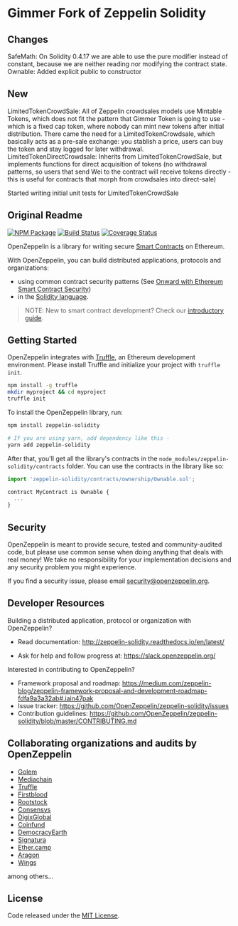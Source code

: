 # Gimmer Fork of Zeppelin Solidity

## Changes
SafeMath: On Solidity 0.4.17 we are able to use the pure modifier instead of constant, because we are neither reading nor modifying the contract state.
Ownable: Added explicit public to constructor

## New
LimitedTokenCrowdSale: All of Zeppelin crowdsales models use Mintable Tokens, which does not fit the pattern that Gimmer Token is going to use - which is a fixed cap token, where nobody can mint new tokens after initial distribution. There came the need for a LimitedTokenCrowdsale, which basically acts as a pre-sale exchange: you stablish a price, users can buy the token and stay logged for later withdrawal.
LimitedTokenDirectCrowdsale: Inherits from LimitedTokenCrowdSale, but implements functions for direct acquisition of tokens (no withdrawal patterns, so users that send Wei to the contract will receive tokens directly - this is useful for contracts that morph from crowdsales into direct-sale)

Started writing initial unit tests for LimitedTokenCrowdSale

## Original Readme
[![NPM Package](https://img.shields.io/npm/v/zeppelin-solidity.svg?style=flat-square)](https://www.npmjs.org/package/zeppelin-solidity)
[![Build Status](https://img.shields.io/travis/OpenZeppelin/zeppelin-solidity.svg?branch=master&style=flat-square)](https://travis-ci.org/OpenZeppelin/zeppelin-solidity)
[![Coverage Status](https://coveralls.io/repos/github/OpenZeppelin/zeppelin-solidity/badge.svg?branch=master)](https://coveralls.io/github/OpenZeppelin/zeppelin-solidity?branch=master)

OpenZeppelin is a library for writing secure [Smart Contracts](https://en.wikipedia.org/wiki/Smart_contract) on Ethereum.

With OpenZeppelin, you can build distributed applications, protocols and organizations:
- using common contract security patterns (See [Onward with Ethereum Smart Contract Security](https://medium.com/bitcorps-blog/onward-with-ethereum-smart-contract-security-97a827e47702#.y3kvdetbz))
- in the [Solidity language](http://solidity.readthedocs.io/en/develop/).

> NOTE: New to smart contract development? Check our [introductory guide](https://medium.com/zeppelin-blog/the-hitchhikers-guide-to-smart-contracts-in-ethereum-848f08001f05#.cox40d2ut).

## Getting Started

OpenZeppelin integrates with [Truffle](https://github.com/ConsenSys/truffle), an Ethereum development environment. Please install Truffle and initialize your project with `truffle init`.

```sh
npm install -g truffle
mkdir myproject && cd myproject
truffle init
```

To install the OpenZeppelin library, run:
```sh
npm install zeppelin-solidity

# If you are using yarn, add dependency like this -
yarn add zeppelin-solidity
```

After that, you'll get all the library's contracts in the `node_modules/zeppelin-solidity/contracts` folder. You can use the contracts in the library like so:

```js
import 'zeppelin-solidity/contracts/ownership/Ownable.sol';

contract MyContract is Ownable {
  ...
}
```


## Security
OpenZeppelin is meant to provide secure, tested and community-audited code, but please use common sense when doing anything that deals with real money! We take no responsibility for your implementation decisions and any security problem you might experience.

If you find a security issue, please email [security@openzeppelin.org](mailto:security@openzeppelin.org).

## Developer Resources

Building a distributed application, protocol or organization with OpenZeppelin?

- Read documentation: http://zeppelin-solidity.readthedocs.io/en/latest/

- Ask for help and follow progress at: https://slack.openzeppelin.org/

Interested in contributing to OpenZeppelin?

- Framework proposal and roadmap: https://medium.com/zeppelin-blog/zeppelin-framework-proposal-and-development-roadmap-fdfa9a3a32ab#.iain47pak
- Issue tracker: https://github.com/OpenZeppelin/zeppelin-solidity/issues
- Contribution guidelines: https://github.com/OpenZeppelin/zeppelin-solidity/blob/master/CONTRIBUTING.md

## Collaborating organizations and audits by OpenZeppelin
- [Golem](https://golem.network/)
- [Mediachain](http://www.mediachain.io/)
- [Truffle](http://truffleframework.com/)
- [Firstblood](http://firstblood.io/)
- [Rootstock](http://www.rsk.co/)
- [Consensys](https://consensys.net/)
- [DigixGlobal](https://www.dgx.io/)
- [Coinfund](https://coinfund.io/)
- [DemocracyEarth](http://democracy.earth/)
- [Signatura](https://signatura.co/)
- [Ether.camp](http://www.ether.camp/)
- [Aragon](https://aragon.one/)
- [Wings](https://wings.ai/)

among others...


## License
Code released under the [MIT License](https://github.com/OpenZeppelin/zeppelin-solidity/blob/master/LICENSE).
